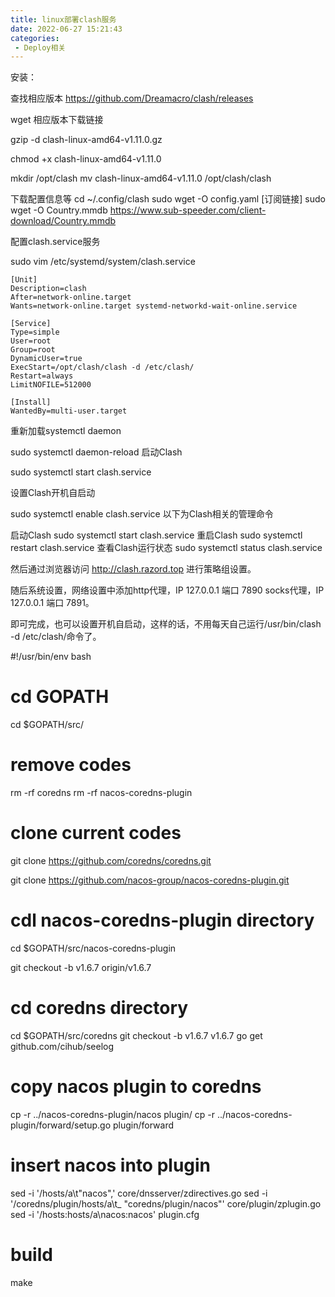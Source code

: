 ```yaml
---
title: linux部署clash服务 
date: 2022-06-27 15:21:43
categories:
 - Deploy相关
---
```


安装：

查找相应版本
https://github.com/Dreamacro/clash/releases

wget 相应版本下载链接

gzip -d clash-linux-amd64-v1.11.0.gz

chmod +x clash-linux-amd64-v1.11.0

mkdir /opt/clash
mv clash-linux-amd64-v1.11.0 /opt/clash/clash


下载配置信息等
cd ~/.config/clash
sudo wget -O config.yaml [订阅链接]
sudo wget -O Country.mmdb https://www.sub-speeder.com/client-download/Country.mmdb


配置clash.service服务

sudo vim /etc/systemd/system/clash.service

```
[Unit] 
Description=clash
After=network-online.target
Wants=network-online.target systemd-networkd-wait-online.service
​
[Service]
Type=simple
User=root
Group=root
DynamicUser=true
ExecStart=/opt/clash/clash -d /etc/clash/
Restart=always
LimitNOFILE=512000
​
[Install]
WantedBy=multi-user.target
```

重新加载systemctl daemon

sudo systemctl daemon-reload
启动Clash

sudo systemctl start clash.service

设置Clash开机自启动

sudo systemctl enable clash.service
以下为Clash相关的管理命令

启动Clash
sudo systemctl start clash.service
重启Clash
sudo systemctl restart clash.service
查看Clash运行状态
sudo systemctl status clash.service

然后通过浏览器访问 http://clash.razord.top 进行策略组设置。

随后系统设置，网络设置中添加http代理，IP 127.0.0.1 端口 7890 socks代理，IP 127.0.0.1 端口 7891。

即可完成，也可以设置开机自启动，这样的话，不用每天自己运行/usr/bin/clash -d /etc/clash/命令了。


#!/usr/bin/env bash
# cd GOPATH
cd $GOPATH/src/

# remove codes
rm -rf coredns
rm -rf nacos-coredns-plugin

# clone current codes
git clone https://github.com/coredns/coredns.git

git clone https://github.com/nacos-group/nacos-coredns-plugin.git

# cdl nacos-coredns-plugin directory
cd $GOPATH/src/nacos-coredns-plugin

git checkout -b v1.6.7 origin/v1.6.7
# cd coredns directory
cd $GOPATH/src/coredns
git checkout -b v1.6.7 v1.6.7
go get github.com/cihub/seelog

# copy nacos plugin to coredns
cp -r ../nacos-coredns-plugin/nacos plugin/
cp -r ../nacos-coredns-plugin/forward/setup.go plugin/forward

# insert nacos into plugin
sed -i '/hosts/a\\t"nacos",' core/dnsserver/zdirectives.go
sed -i '/coredns\/plugin\/hosts/a\\t_ "coredns/plugin/nacos"' core/plugin/zplugin.go
sed -i '/hosts:hosts/a\nacos:nacos' plugin.cfg

# build
make